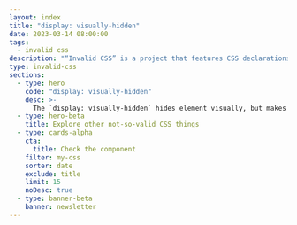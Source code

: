 ```yaml
---
layout: index
title: "display: visually-hidden"
date: 2023-03-14 08:00:00
tags:
  - invalid css
description: "“Invalid CSS” is a project that features CSS declarations that are not valid and non-existing. For example, display: visually-hidden."
type: invalid-css
sections:
  - type: hero
    code: "display: visually-hidden"
    desc: >-
      The `display: visually-hidden` hides element visually, but makes it reachable to asssistive technologies.
  - type: hero-beta
    title: Explore other not-so-valid CSS things
  - type: cards-alpha
    cta:
      title: Check the component
    filter: my-css
    sorter: date
    exclude: title
    limit: 15
    noDesc: true
  - type: banner-beta
    banner: newsletter
---
```

